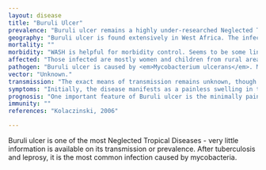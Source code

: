 ```yaml
---
layout: disease
title: "Buruli Ulcer"
prevalence: "Buruli ulcer remains a highly under-researched Neglected Tropical Disease, with prevalence estimates few and far between."
geography: "Buruli ulcer is found extensively in West Africa. The infection is mainly found in humid, tropical climates across Africa, Asia, Latin America, and the Pacific. "
mortality: ""
morbidity: "WASH is helpful for morbidity control. Seems to be some link between Buruli Ulcer and drinking water, but this remains unclear."
affected: "Those infected are mostly women and children from rural areas near wetlands."
pathogen: "Buruli ulcer is caused by <em>Mycobacterium ulcerans</em>. Mycoveria are the same family of bacteria that cause tuberculosis and leprosy. The name <em>Buruli ulcer</em> comes from the region of Uganda that saw an outbreak of this disease in the 1960s."
vector: "Unknown."
transmission: "The exact means of transmission remains unknown, though recent research has suggested transmission through biting water bugs. Another theory is that it is acquired by penetrating skin injuries during outdoor activities."
symptoms: "Initially, the disease manifests as a painless swelling in the skin (usually in the limbs). A lump forms under the surface of the skin which is full of mycobacteria. <em>M. ulcerans</em>, unlike other mycobacteria, produces a destructive toxin that eats away at tissue and suppresses the immune system. Gross deformities are often the result of large ares of skin and bone being destroyed. Lesions often lead to scarring (causing restricted movement of limbs) and other permanent disabilities."
prognosis: "One important feature of Buruli ulcer is the minimally painful nature of the disease, which may partly explain why those affected do not seek immediate treatment (Werf et al. 2005)."
immunity: ""
references: "Kolaczinski, 2006"

---
```

Buruli ulcer is one of the most Neglected Tropical Diseases - very little information is available on its transmission or prevalence. After tuberculosis and leprosy, it is the most common infection caused by mycobacteria.
